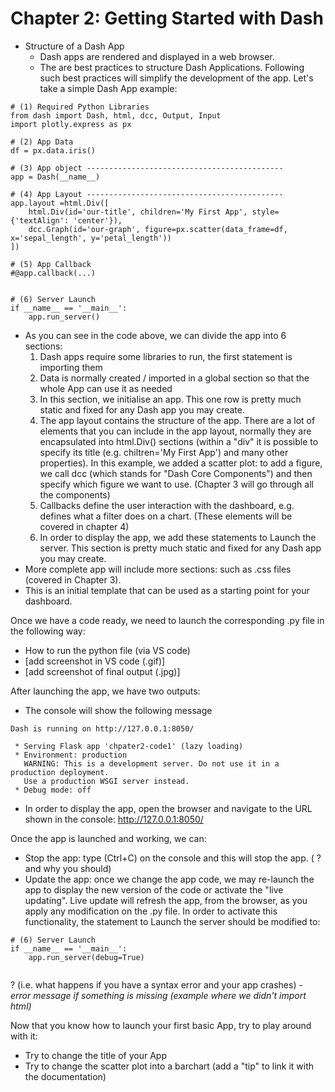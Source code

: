 # Chapter 2: Getting Started with Dash

- Structure of a Dash App
  - Dash apps are rendered and displayed in a web browser.
  - The are best practices to structure Dash Applications. Following such best practices will simplify the development of the app. Let's take a simple Dash App example:

```
# (1) Required Python Libraries
from dash import Dash, html, dcc, Output, Input
import plotly.express as px

# (2) App Data
df = px.data.iris()

# (3) App object --------------------------------------------
app = Dash(__name__)

# (4) App Layout --------------------------------------------
app.layout =html.Div([
    html.Div(id='our-title', children='My First App', style={'textAlign': 'center'}),
    dcc.Graph(id='our-graph', figure=px.scatter(data_frame=df, x='sepal_length', y='petal_length'))
])

# (5) App Callback
#@app.callback(...)


# (6) Server Launch
if __name__ == '__main__':
    app.run_server()
```

  - As you can see in the code above, we can divide the app into 6 sections:
      1) Dash apps require some libraries to run, the first statement is importing them
      2) Data is normally created / imported in a global section so that the whole App can use it as needed
      3) In this section, we initialise an app. This one row is pretty much static and fixed for any Dash app you may create.
      4) The app layout contains the structure of the app. There are a lot of elements that you can include in the app layout, normally they are encapsulated into html.Div() sections (within a "div" it is possible to specify its title (e.g. chiltren='My First App') and many other properties). In this example, we added a scatter plot: to add a figure, we call dcc (which stands for "Dash Core Components") and then specify which figure we want to use. (Chapter 3 will go through all the components)
      5) Callbacks define the user interaction with the dashboard, e.g. defines what a filter does on a chart. (These elements will be covered in chapter 4)
      6) In order to display the app, we add these statements to Launch the server. This section is pretty much static and fixed for any Dash app you may create.
  - More complete app will include more sections: such as .css files (covered in Chapter 3).
  - This is an initial template that can be used as a starting point for your dashboard. 


Once we have a code ready, we need to launch the corresponding .py file in the following way:
- How to run the python file (via VS code)
- [add screenshot in VS code (.gif)]
- [add screenshot of final output (.jpg)]

After launching the app, we have two outputs:
- The console will show the following message
```
Dash is running on http://127.0.0.1:8050/

 * Serving Flask app 'chpater2-code1' (lazy loading)
 * Environment: production
   WARNING: This is a development server. Do not use it in a production deployment.
   Use a production WSGI server instead.
 * Debug mode: off
```
- In order to display the app, open the browser and navigate to the URL shown in the console: http://127.0.0.1:8050/

Once the app is launched and working, we can:
  - Stop the app: type (Ctrl+C) on the console and this will stop the app. ( ? and why you should)
  - Update the app: once we change the app code, we may re-launch the app to display the new version of the code or activate the "live updating". Live update will refresh the app, from the browser, as you apply any modification on the .py file. In order to activate this functionality, the statement to Launch the server should be modified to:
```
# (6) Server Launch
if __name__ == '__main__':
    app.run_server(debug=True)
```
```{attention} Make sure the live updating mode is deactivated (debug=False) before releasing/deploying the App. It is best practice to deactivate the debug mode, once the App is finalised.
```
? (i.e. what happens if you have a syntax error and your app crashes)  - _error message if something is missing (example where we didn't import html)_


Now that you know how to launch your first basic App, try to play around with it:
- Try to change the title of your App
- Try to change the scatter plot into a barchart (add a "tip" to link it with the documentation)
